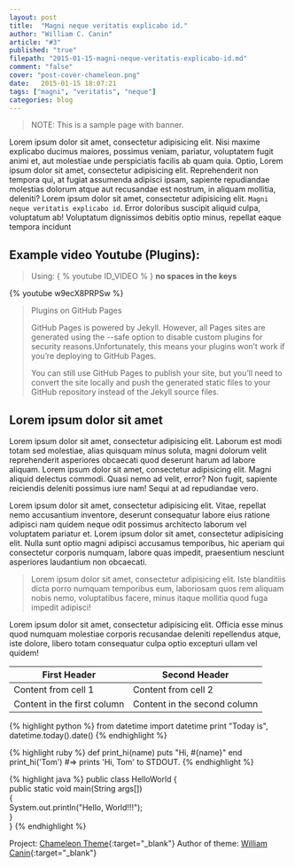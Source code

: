 ```yaml
---
layout: post
title:  "Magni neque veritatis explicabo id."
author: "William C. Canin"
article: "#3"
published: "true"
filepath: "2015-01-15-magni-neque-veritatis-explicabo-id.md"
comment: "false"
cover: "post-cover-chameleon.png"
date:   2015-01-15 18:07:21
tags: ["magni", "veritatis", "neque"]
categories: blog
---
```


> NOTE: This is a sample page with banner.

Lorem ipsum dolor sit amet, consectetur adipisicing elit. Nisi maxime explicabo ducimus maiores, possimus veniam, pariatur, voluptatem fugit animi et, aut molestiae unde perspiciatis facilis ab quam quia. Optio, Lorem ipsum dolor sit amet, consectetur adipisicing elit.
Reprehenderit non tempora qui, at fugiat assumenda adipisci ipsam, sapiente repudiandae molestias dolorum atque aut recusandae est nostrum, in aliquam mollitia, deleniti? Lorem ipsum dolor sit amet, consectetur adipisicing elit. `Magni neque veritatis explicabo id`. Error doloribus suscipit aliquid culpa, voluptatum ab! Voluptatum dignissimos debitis optio minus, repellat eaque tempora incidunt

## Example video Youtube (Plugins):
> Using: { % youtube ID_VIDEO % } **no spaces in the keys**

{% youtube w9ecX8PRPSw %}

>  <span class="fa fa-info-circle" style="font-size: 30px;"></span> Plugins on GitHub Pages
> 
> GitHub Pages is powered by Jekyll. However, all Pages sites are generated using the --safe option to disable custom plugins for security reasons.Unfortunately, this means your plugins won’t work if you’re deploying to GitHub Pages.
>
>You can still use GitHub Pages to publish your site, but you’ll need to convert the site locally and push the generated static files to your GitHub repository instead of the Jekyll source files.


## Lorem ipsum dolor sit amet

Lorem ipsum dolor sit amet, consectetur adipisicing elit. Laborum est modi totam sed molestiae, alias quisquam minus soluta, magni dolorum velit reprehenderit asperiores obcaecati quod deserunt harum ad labore aliquam.
Lorem ipsum dolor sit amet, consectetur adipisicing elit. Magni aliquid delectus commodi. Quasi nemo ad velit, error? Non fugit, sapiente reiciendis deleniti possimus iure nam! Sequi at ad repudiandae vero.


Lorem ipsum dolor sit amet, consectetur adipisicing elit. Vitae, repellat nemo accusantium inventore, deserunt consequatur labore eius ratione adipisci nam quidem neque odit possimus architecto laborum vel voluptatem pariatur et.
Lorem ipsum dolor sit amet, consectetur adipisicing elit. Nulla sunt optio magni adipisci accusamus temporibus, hic aperiam qui consectetur corporis numquam, labore quas impedit, praesentium nesciunt asperiores laudantium non obcaecati.

> Lorem ipsum dolor sit amet, consectetur adipisicing elit. Iste blanditiis dicta porro numquam temporibus eum, laboriosam quos rem aliquam nobis nemo, voluptatibus facere, minus itaque mollitia quod fuga impedit adipisci!

Lorem ipsum dolor sit amet, consectetur adipisicing elit. Officia esse minus quod numquam molestiae corporis recusandae deleniti repellendus atque, iste dolore, libero totam consequatur culpa optio excepturi ullam vel quidem!

| First Header                | Second Header |
| ----------------------------| ------------- |
| Content from cell 1         | Content from cell 2 |
| Content in the first column | Content in the second column |

{% highlight python %}
from datetime import datetime
print "Today is", datetime.today().date()
{% endhighlight %}

{% highlight ruby %}
def print_hi(name)
  puts "Hi, #{name}"
end
print_hi('Tom')
#=> prints 'Hi, Tom' to STDOUT.
{% endhighlight %}

{% highlight java %}
public class HelloWorld
{  
    public static void main(String args[])  
    {  
        System.out.println("Hello, World!!!");  
    }  
} 
{% endhighlight %}



Project: [Chameleon Theme][ctj]{:target="_blank"}
Author of theme: [William Canin][Author]{:target="_blank"}

[ctj]: https://github.com/williamcanin/chameleon-theme-jekyll
[Author]: http://williamcanin.com
